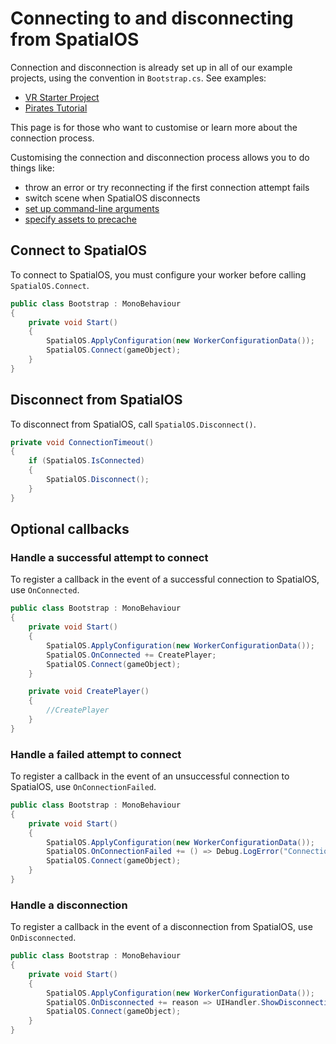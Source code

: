 # Connecting to and disconnecting from SpatialOS

Connection and disconnection is already set up in all of our example projects, using the convention in `Bootstrap.cs`. See examples:

* [VR Starter Project](https://github.com/spatialos/VRStarterProject/blob/master/workers/unity/Assets/Gamelogic/Global/Bootstrap.cs)
* [Pirates Tutorial](https://github.com/spatialos/PiratesTutorial/blob/master/workers/unity/Assets/Gamelogic/Core/Bootstrap.cs)

This page is for those who want to customise or learn more about the connection process.

Customising the connection and disconnection process allows you to do things like:

* throw an error or try reconnecting if the first connection attempt fails
* switch scene when SpatialOS disconnects
* [set up command-line arguments](../customize/steam.md#3-set-up-command-line-arguments)
* [specify assets to precache](https://github.com/spatialos/PiratesTutorial/blob/master/workers/unity/Assets/Gamelogic/Core/Bootstrap.cs)

## Connect to SpatialOS

To connect to SpatialOS, you must configure your worker before calling `SpatialOS.Connect`.

```csharp
public class Bootstrap : MonoBehaviour
{
    private void Start()
    {
        SpatialOS.ApplyConfiguration(new WorkerConfigurationData());
        SpatialOS.Connect(gameObject);
    }
}
```

## Disconnect from SpatialOS

To disconnect from SpatialOS, call `SpatialOS.Disconnect()`.

```csharp
private void ConnectionTimeout()
{
    if (SpatialOS.IsConnected)
    {
        SpatialOS.Disconnect();
    }
}
```

## Optional callbacks

### Handle a successful attempt to connect

To register a callback in the event of a successful connection to SpatialOS, use `OnConnected`.

```csharp
public class Bootstrap : MonoBehaviour
{
    private void Start()
    {
        SpatialOS.ApplyConfiguration(new WorkerConfigurationData());
        SpatialOS.OnConnected += CreatePlayer;
        SpatialOS.Connect(gameObject);
    }

    private void CreatePlayer()
    {
        //CreatePlayer
    }
}
```

### Handle a failed attempt to connect

To register a callback in the event of an unsuccessful connection to SpatialOS, use `OnConnectionFailed`.

```csharp
public class Bootstrap : MonoBehaviour
{
    private void Start()
    {
        SpatialOS.ApplyConfiguration(new WorkerConfigurationData());
        SpatialOS.OnConnectionFailed += () => Debug.LogError("Connection Failed.");
        SpatialOS.Connect(gameObject);
    }
}
```

### Handle a disconnection

To register a callback in the event of a disconnection from SpatialOS, use `OnDisconnected`.

```csharp
public class Bootstrap : MonoBehaviour
{
    private void Start()
    {
        SpatialOS.ApplyConfiguration(new WorkerConfigurationData());
        SpatialOS.OnDisconnected += reason => UIHandler.ShowDisconnectionScreen(reason);
        SpatialOS.Connect(gameObject);
    }
}
```
